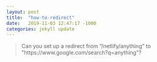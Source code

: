 ```yaml
---
layout: post
title:  "how-to-redirect"
date:   2019-11-03 12:47:17 -1000
categories: jekyll update
---
```

<blockquote>
Can you set up a redirect from “/netlify/anything” to "https://www.google.com/search?q=anything"?
</blockquote>